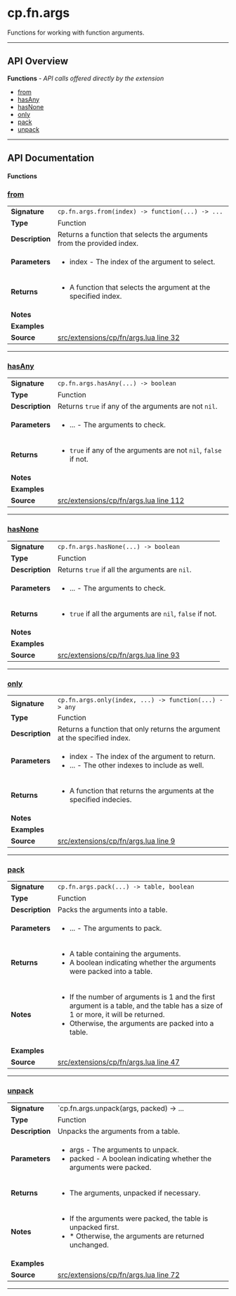 # cp.fn.args

Functions for working with function arguments.

---

## API Overview
**Functions** - _API calls offered directly by the extension_
 * [from](#from)
 * [hasAny](#hasany)
 * [hasNone](#hasnone)
 * [only](#only)
 * [pack](#pack)
 * [unpack](#unpack)


---

## API Documentation

#### Functions


### [from](#from)

|                                             |                                                                                     |
| --------------------------------------------|-------------------------------------------------------------------------------------|
| **Signature**                               | `cp.fn.args.from(index) -> function(...) -> ...`                                                                    |
| **Type**                                    | Function                                                                     |
| **Description**                             | Returns a function that selects the arguments from the provided index.                                                                     |
| **Parameters**                              | <ul><li>index - The index of the argument to select.</li></ul> |
| **Returns**                                 | <ul><li>A function that selects the argument at the specified index.</li></ul>          |
| **Notes**                                   | <ul></ul> |
| **Examples**                                | <ul></ul> |
| **Source**                                  | [src/extensions/cp/fn/args.lua line 32](https://github.com/CommandPost/CommandPost/blob/develop/src/extensions/cp/fn/args.lua#L32) |

---


### [hasAny](#hasany)

|                                             |                                                                                     |
| --------------------------------------------|-------------------------------------------------------------------------------------|
| **Signature**                               | `cp.fn.args.hasAny(...) -> boolean`                                                                    |
| **Type**                                    | Function                                                                     |
| **Description**                             | Returns `true` if any of the arguments are not `nil`.                                                                     |
| **Parameters**                              | <ul><li>... - The arguments to check.</li></ul> |
| **Returns**                                 | <ul><li>`true` if any of the arguments are not `nil`, `false` if not.</li></ul>          |
| **Notes**                                   | <ul></ul> |
| **Examples**                                | <ul></ul> |
| **Source**                                  | [src/extensions/cp/fn/args.lua line 112](https://github.com/CommandPost/CommandPost/blob/develop/src/extensions/cp/fn/args.lua#L112) |

---


### [hasNone](#hasnone)

|                                             |                                                                                     |
| --------------------------------------------|-------------------------------------------------------------------------------------|
| **Signature**                               | `cp.fn.args.hasNone(...) -> boolean`                                                                    |
| **Type**                                    | Function                                                                     |
| **Description**                             | Returns `true` if all the arguments are `nil`.                                                                     |
| **Parameters**                              | <ul><li>... - The arguments to check.</li></ul> |
| **Returns**                                 | <ul><li>`true` if all the arguments are `nil`, `false` if not.</li></ul>          |
| **Notes**                                   | <ul></ul> |
| **Examples**                                | <ul></ul> |
| **Source**                                  | [src/extensions/cp/fn/args.lua line 93](https://github.com/CommandPost/CommandPost/blob/develop/src/extensions/cp/fn/args.lua#L93) |

---


### [only](#only)

|                                             |                                                                                     |
| --------------------------------------------|-------------------------------------------------------------------------------------|
| **Signature**                               | `cp.fn.args.only(index, ...) -> function(...) -> any`                                                                    |
| **Type**                                    | Function                                                                     |
| **Description**                             | Returns a function that only returns the argument at the specified index.                                                                     |
| **Parameters**                              | <ul><li>index - The index of the argument to return.</li><li>... - The other indexes to include as well.</li></ul> |
| **Returns**                                 | <ul><li>A function that returns the arguments at the specified indecies.</li></ul>          |
| **Notes**                                   | <ul></ul> |
| **Examples**                                | <ul></ul> |
| **Source**                                  | [src/extensions/cp/fn/args.lua line 9](https://github.com/CommandPost/CommandPost/blob/develop/src/extensions/cp/fn/args.lua#L9) |

---


### [pack](#pack)

|                                             |                                                                                     |
| --------------------------------------------|-------------------------------------------------------------------------------------|
| **Signature**                               | `cp.fn.args.pack(...) -> table, boolean`                                                                    |
| **Type**                                    | Function                                                                     |
| **Description**                             | Packs the arguments into a table.                                                                     |
| **Parameters**                              | <ul><li>... - The arguments to pack.</li></ul> |
| **Returns**                                 | <ul><li>A table containing the arguments.</li><li>A boolean indicating whether the arguments were packed into a table.</li></ul>          |
| **Notes**                                   | <ul><li>If the number of arguments is 1 and the first argument is a table, and the table has a size of 1 or more, it will be returned.</li><li>Otherwise, the arguments are packed into a table.</li></ul> |
| **Examples**                                | <ul></ul> |
| **Source**                                  | [src/extensions/cp/fn/args.lua line 47](https://github.com/CommandPost/CommandPost/blob/develop/src/extensions/cp/fn/args.lua#L47) |

---


### [unpack](#unpack)

|                                             |                                                                                     |
| --------------------------------------------|-------------------------------------------------------------------------------------|
| **Signature**                               | `cp.fn.args.unpack(args, packed) -> ... | table`                                                                    |
| **Type**                                    | Function                                                                     |
| **Description**                             | Unpacks the arguments from a table.                                                                     |
| **Parameters**                              | <ul><li>args - The arguments to unpack.</li><li>packed - A boolean indicating whether the arguments were packed.</li></ul> |
| **Returns**                                 | <ul><li>The arguments, unpacked if necessary.</li></ul>          |
| **Notes**                                   | <ul><li>If the arguments were packed, the table is unpacked first.</li><li>* Otherwise, the arguments are returned unchanged.</li></ul> |
| **Examples**                                | <ul></ul> |
| **Source**                                  | [src/extensions/cp/fn/args.lua line 72](https://github.com/CommandPost/CommandPost/blob/develop/src/extensions/cp/fn/args.lua#L72) |

---

